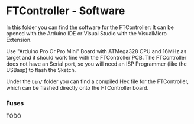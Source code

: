 # FTController - Software
In this folder you can find the software for the FTController:
It can be opened with the Arduino IDE or Visual Studio with the VisualMicro Extension.

Use "Arduino Pro Or Pro Mini" Board with ATMega328 CPU and 16MHz as target and it should work fine with the FTController PCB. The FTController does not have an Serial port, so you will need an ISP Programmer (like the USBasp) to flash the Sketch.

Under the `bin/` folder you can find a compiled Hex file for the FTController, which can be flashed directly onto the FTController board.

### Fuses
TODO
